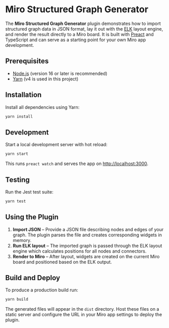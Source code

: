 # Miro Structured Graph Generator

The **Miro Structured Graph Generator** plugin demonstrates how to import structured graph data in JSON format, lay it out with the [ELK](https://www.eclipse.org/elk/) layout engine, and render the result directly to a Miro board.  It is built with [Preact](https://preactjs.com/) and TypeScript and can serve as a starting point for your own Miro app development.

## Prerequisites

- [Node.js](https://nodejs.org/) (version 16 or later is recommended)
- [Yarn](https://yarnpkg.com/) (v4 is used in this project)

## Installation

Install all dependencies using Yarn:

```bash
yarn install
```

## Development

Start a local development server with hot reload:

```bash
yarn start
```

This runs `preact watch` and serves the app on <http://localhost:3000>.

## Testing

Run the Jest test suite:

```bash
yarn test
```

## Using the Plugin

1. **Import JSON** – Provide a JSON file describing nodes and edges of your graph. The plugin parses the file and creates corresponding widgets in memory.
2. **Run ELK layout** – The imported graph is passed through the ELK layout engine which calculates positions for all nodes and connectors.
3. **Render to Miro** – After layout, widgets are created on the current Miro board and positioned based on the ELK output.

## Build and Deploy

To produce a production build run:

```bash
yarn build
```

The generated files will appear in the `dist` directory. Host these files on a static server and configure the URL in your Miro app settings to deploy the plugin.

